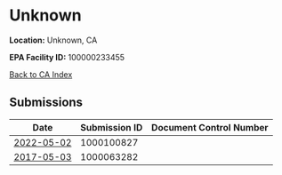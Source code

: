 # Unknown

**Location:** Unknown, CA

**EPA Facility ID:** 100000233455

[Back to CA Index](../../index.md)

## Submissions

| Date | Submission ID | Document Control Number |
|------|--------------|-------------------------|
| [2022-05-02](submissions/1000100827.md) | 1000100827 |  |
| [2017-05-03](submissions/1000063282.md) | 1000063282 |  |

